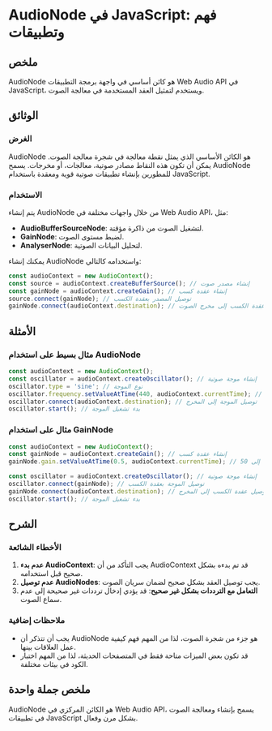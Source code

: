 <!--
Meta Description: # AudioNode في JavaScript: فهم وتطبيقات ## ملخص AudioNode هو كائن أساسي في واجهة برمجة التطبيقات Web Audio API في JavaScript، ويستخدم لتمثيل العقد الم...
Meta Keywords: audiocontext, الصوت, audionode, gainnode, const
-->

# AudioNode في JavaScript: فهم وتطبيقات

## ملخص
AudioNode هو كائن أساسي في واجهة برمجة التطبيقات Web Audio API في JavaScript، ويستخدم لتمثيل العقد المستخدمة في معالجة الصوت.

## الوثائق
### الغرض
AudioNode هو الكائن الأساسي الذي يمثل نقطة معالجة في شجرة معالجة الصوت. يمكن أن تكون هذه النقاط مصادر صوتية، معالجات، أو مخرجات. يسمح AudioNode للمطورين بإنشاء تطبيقات صوتية قوية ومعقدة باستخدام JavaScript.

### الاستخدام
يتم إنشاء AudioNode من خلال واجهات مختلفة في Web Audio API، مثل:

- **AudioBufferSourceNode**: لتشغيل الصوت من ذاكرة مؤقتة.
- **GainNode**: لضبط مستوى الصوت.
- **AnalyserNode**: لتحليل البيانات الصوتية.

يمكنك إنشاء AudioNode واستخدامه كالتالي:

```javascript
const audioContext = new AudioContext();
const source = audioContext.createBufferSource(); // إنشاء مصدر صوت
const gainNode = audioContext.createGain(); // إنشاء عقدة كسب
source.connect(gainNode); // توصيل المصدر بعقدة الكسب
gainNode.connect(audioContext.destination); // توصيل عقدة الكسب إلى مخرج الصوت
```

## الأمثلة
### مثال بسيط على استخدام AudioNode
```javascript
const audioContext = new AudioContext();
const oscillator = audioContext.createOscillator(); // إنشاء موجة صوتية
oscillator.type = 'sine'; // نوع الموجة
oscillator.frequency.setValueAtTime(440, audioContext.currentTime); // تردد 440 هرتز
oscillator.connect(audioContext.destination); // توصيل الموجة إلى المخرج
oscillator.start(); // بدء تشغيل الموجة
```

### مثال على استخدام GainNode
```javascript
const audioContext = new AudioContext();
const gainNode = audioContext.createGain(); // إنشاء عقدة كسب
gainNode.gain.setValueAtTime(0.5, audioContext.currentTime); // ضبط مستوى الصوت إلى 50%

const oscillator = audioContext.createOscillator(); // إنشاء موجة صوتية
oscillator.connect(gainNode); // توصيل الموجة بعقدة الكسب
gainNode.connect(audioContext.destination); // توصيل عقدة الكسب إلى المخرج
oscillator.start(); // بدء تشغيل الموجة
```

## الشرح
### الأخطاء الشائعة
1. **عدم بدء AudioContext**: يجب التأكد من أن AudioContext قد تم بدءه بشكل صحيح قبل استخدامه.
2. **عدم توصيل AudioNodes**: يجب توصيل العقد بشكل صحيح لضمان سريان الصوت.
3. **التعامل مع الترددات بشكل غير صحيح**: قد يؤدي إدخال ترددات غير صحيحة إلى عدم سماع الصوت.

### ملاحظات إضافية
- يجب أن تتذكر أن AudioNode هو جزء من شجرة الصوت، لذا من المهم فهم كيفية عمل العلاقات بينها.
- قد تكون بعض الميزات متاحة فقط في المتصفحات الحديثة، لذا من المهم اختبار الكود في بيئات مختلفة.

## ملخص جملة واحدة
AudioNode هو الكائن المركزي في Web Audio API، يسمح بإنشاء ومعالجة الصوت في تطبيقات JavaScript بشكل مرن وفعال.